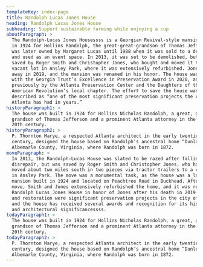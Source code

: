```yaml
---
templateKey: index-page
title: Randolph Lucas Jones House
heading: Randolph Lucas Jones House
subheading: Support sustainable farming while enjoying a cup
aboutParagraph: >
  The Randolph-Lucas Jones Housessss is a Georgian Revival-style mansion built
  in 1924 for Hollins Randolph, the great-great-grandson of Thomas Jefferson. It
  was later owned by Margaret Lucas until 1988 when it was sold to a developer
  and used as an event space. In 2013, it was set to be demolished, but was
  saved by Roger Smith and Christopher Jones, who bought and moved it to a
  vacant lot in Ansley Park, where it was extensively refurbished. Jones passed
  away in 2019, and the mansion was renamed in his honor. The house was honored
  with the Georgia Trust’s Excellence in Preservation Award in 2020, and
  previously by the Atlanta Preservation Center and the Daughters of the
  American Revolution’s local chapter. The effort to save the house was
  described as “one of the most significant preservation projects the city of
  Atlanta has had in years.”
historyParagraph1: >
  The house was built in 1924 for Hollins Nicholas Randolph, a great, great
  grandson of Thomas Jefferson and a prominent Atlanta attorney in the early
  20th century.
historyParagraph2: >
  P. Thornton Marye, a respected Atlanta architect in the early twentieth
  century, designed the house based on Randolph’s ancestral home “Dunlora” in
  Albemarle County, Virginia, where Randolph was born in 1872.
moveParagraph: >
  In 2013, the Randolph-Lucas House was slated to be razed after falling into
  disrepair, but was saved by Roger Smith and Christopher Jones, who had it
  moved about two miles south in two pieces via tractor trailers to a vacant lot
  in Ansley Park. The move was a monumental task, as the house was a large
  mansion built in 1924 and located on Peachtree Road in Buckhead. After the
  move, Smith and Jones extensively refurbished the home, and it was renamed the
  Randolph Lucas Jones House in honor of Jones after his death in 2019. The move
  and restoration were significant preservation projects in the city of Atlanta,
  and the house has received several awards and recognition for its historical
  and architectural significancessss.
todayParagraph1: >
  The house was built in 1924 for Hollins Nicholas Randolph, a great, great
  grandson of Thomas Jefferson and a prominent Atlanta attorney in the early
  20th century.
todayParagraph2: >
  P. Thornton Marye, a respected Atlanta architect in the early twentieth
  century, designed the house based on Randolph’s ancestral home “Dunlora” in
  Albemarle County, Virginia, where Randolph was born in 1872.
---
```

